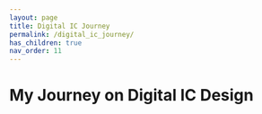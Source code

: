 ```yaml
---
layout: page
title: Digital IC Journey
permalink: /digital_ic_journey/
has_children: true
nav_order: 11
---
```


# My Journey on Digital IC Design

